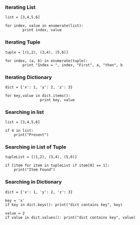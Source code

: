
### Iterating List
```
list = [3,4,5,6]

for index, value in enumerate(list):
        print index, value
```

### Iterating Tuple
```
tuple = [(1,2), (3,4), (5,6)]

for index, (a, b) in enumerate(tuple):
        print "Index = ", index, "First", a, "then", b
```
### Iterating Dictionary
```
dict = {'x': 1, 'y': 2, 'z': 3}

for key,value in dict.items():
                print key, value
```

### Searching in list
```
list = [3,4,5,6]

if 4 in list:
	print("Present")
```


### Searching in List of Tuple
```
tupleList = [(1,2), (3,4), (5,6)]

if [item for item in tupleList if item[0] == 1]:
	print("Item Found")
```

### Searching in Dictionary
```
dict = {'x': 1, 'y': 2, 'z': 3}

key = 'x'
if key in dict.keys(): print("dict contains key", key)

value = 2
if value in dict.values(): print("dict contains key", value)
```
